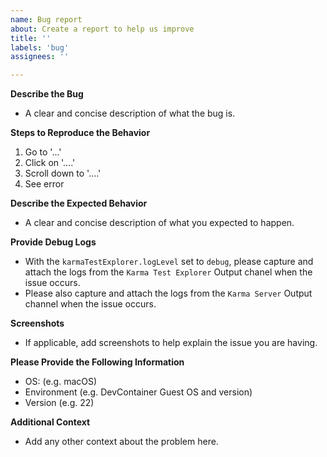```yaml
---
name: Bug report
about: Create a report to help us improve
title: ''
labels: 'bug'
assignees: ''

---
```


**Describe the Bug**

- A clear and concise description of what the bug is.

**Steps to Reproduce the Behavior**

1. Go to '...'
2. Click on '....'
3. Scroll down to '....'
4. See error

**Describe the Expected Behavior**

- A clear and concise description of what you expected to happen.

**Provide Debug Logs**

- With the `karmaTestExplorer.logLevel` set to `debug`, please capture and attach the logs from the `Karma Test Explorer` Output chanel when the issue occurs.
- Please also capture and attach the logs from the `Karma Server` Output channel when the issue occurs.

**Screenshots**

- If applicable, add screenshots to help explain the issue you are having.

**Please Provide the Following Information**
 
 - OS: (e.g. macOS)
 - Environment (e.g. DevContainer Guest OS and version)
 - Version (e.g. 22)

**Additional Context**

- Add any other context about the problem here.